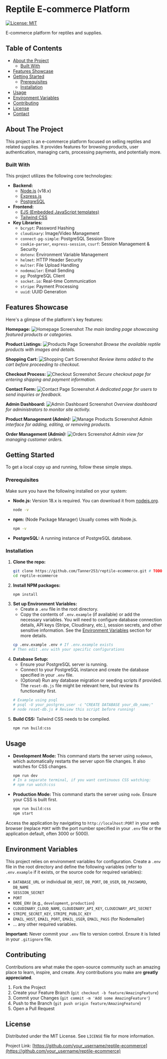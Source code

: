 # Reptile E-commerce Platform

[![License: MIT](https://img.shields.io/badge/License-MIT-yellow.svg)](https://opensource.org/licenses/MIT) <!-- TODO: Update if license is different -->

E-commerce platform for reptiles and supplies.

## Table of Contents

*   [About the Project](#about-the-project)
    *   [Built With](#built-with)
*   [Features Showcase](#features-showcase)
*   [Getting Started](#getting-started)
    *   [Prerequisites](#prerequisites)
    *   [Installation](#installation)
*   [Usage](#usage)
*   [Environment Variables](#environment-variables)
*   [Contributing](#contributing)
*   [License](#license)
*   [Contact](#contact)

## About The Project

This project is an e-commerce platform focused on selling reptiles and related supplies. It provides features for browsing products, user authentication, managing carts, processing payments, and potentially more.

### Built With

This project utilizes the following core technologies:

*   **Backend:**
    *   [Node.js](https://nodejs.org/) (v18.x)
    *   [Express.js](https://expressjs.com/)
    *   [PostgreSQL](https://www.postgresql.org/)
*   **Frontend:**
    *   [EJS (Embedded JavaScript templates)](https://ejs.co/)
    *   [Tailwind CSS](https://tailwindcss.com/)
*   **Key Libraries:**
    *   `bcrypt`: Password Hashing
    *   `cloudinary`: Image/Video Management
    *   `connect-pg-simple`: PostgreSQL Session Store
    *   `cookie-parser`, `express-session`, `csurf`: Session Management & Security
    *   `dotenv`: Environment Variable Management
    *   `helmet`: HTTP Header Security
    *   `multer`: File Upload Handling
    *   `nodemailer`: Email Sending
    *   `pg`: PostgreSQL Client
    *   `socket.io`: Real-time Communication
    *   `stripe`: Payment Processing
    *   `uuid`: UUID Generation

## Features Showcase

Here's a glimpse of the platform's key features:

**Homepage:**
![Homepage Screenshot](./documentation/home.jpg)
*The main landing page showcasing featured products or categories.*

**Product Listings:**
![Products Page Screenshot](./documentation/Products.jpg)
*Browse the available reptile products with images and details.*

**Shopping Cart:**
![Shopping Cart Screenshot](./documentation/cart.jpg)
*Review items added to the cart before proceeding to checkout.*

**Checkout Process:**
![Checkout Screenshot](./documentation/checkout.jpg)
*Secure checkout page for entering shipping and payment information.*

**Contact Form:**
![Contact Page Screenshot](./documentation/contact.jpg)
*A dedicated page for users to send inquiries or feedback.*

**Admin Dashboard:**
![Admin Dashboard Screenshot](./documentation/admin-dashboard.jpg)
*Overview dashboard for administrators to monitor site activity.*

**Product Management (Admin):**
![Manage Products Screenshot](./documentation/Manage%20products.jpg)
*Admin interface for adding, editing, or removing products.*

**Order Management (Admin):**
![Orders Screenshot](./documentation/orders.jpg)
*Admin view for managing customer orders.*

## Getting Started

To get a local copy up and running, follow these simple steps.

### Prerequisites

Make sure you have the following installed on your system:

*   **Node.js:** Version 18.x is required. You can download it from [nodejs.org](https://nodejs.org/).
    ```sh
    node -v
    ```
*   **npm:** (Node Package Manager) Usually comes with Node.js.
    ```sh
    npm -v
    ```
*   **PostgreSQL:** A running instance of PostgreSQL database.

### Installation

1.  **Clone the repo:**
    ```sh
    git clone https://github.com/Tanner253/reptile-ecommerce.git # TODO: Update with actual repo URL
    cd reptile-ecommerce
    ```
2.  **Install NPM packages:**
    ```sh
    npm install
    ```
3.  **Set up Environment Variables:**
    *   Create a `.env` file in the root directory.
    *   Copy the contents of `.env.example` (if available) or add the necessary variables. You will need to configure database connection details, API keys (Stripe, Cloudinary, etc.), session secrets, and other sensitive information. See the [Environment Variables](#environment-variables) section for more details.
    ```sh
    cp .env.example .env # If .env.example exists
    # Then edit .env with your specific configurations
    ```
4.  **Database Setup:**
    *   Ensure your PostgreSQL server is running.
    *   Connect to your PostgreSQL instance and create the database specified in your `.env` file.
    *   (Optional) Run any database migration or seeding scripts if provided. The `reset-db.js` file might be relevant here, but review its functionality first.
    ```sh
    # Example using psql
    # psql -U your_postgres_user -c "CREATE DATABASE your_db_name;"
    # node reset-db.js # Review this script before running!
    ```
5.  **Build CSS:**
    Tailwind CSS needs to be compiled.
    ```sh
    npm run build:css
    ```

## Usage

*   **Development Mode:**
    This command starts the server using `nodemon`, which automatically restarts the server upon file changes. It also watches for CSS changes.
    ```sh
    npm run dev
    # In a separate terminal, if you want continuous CSS watching:
    # npm run watch:css
    ```
*   **Production Mode:**
    This command starts the server using `node`. Ensure your CSS is built first.
    ```sh
    npm run build:css
    npm start
    ```

Access the application by navigating to `http://localhost:PORT` in your web browser (replace `PORT` with the port number specified in your `.env` file or the application default, often 3000 or 5000).

## Environment Variables

This project relies on environment variables for configuration. Create a `.env` file in the root directory and define the following variables (refer to `.env.example` if it exists, or the source code for required variables):

*   `DATABASE_URL` or individual `DB_HOST`, `DB_PORT`, `DB_USER`, `DB_PASSWORD`, `DB_NAME`
*   `SESSION_SECRET`
*   `PORT`
*   `NODE_ENV` (e.g., `development`, `production`)
*   `CLOUDINARY_CLOUD_NAME`, `CLOUDINARY_API_KEY`, `CLOUDINARY_API_SECRET`
*   `STRIPE_SECRET_KEY`, `STRIPE_PUBLIC_KEY`
*   `EMAIL_HOST`, `EMAIL_PORT`, `EMAIL_USER`, `EMAIL_PASS` (for Nodemailer)
*   ... any other required variables.

**Important:** Never commit your `.env` file to version control. Ensure it is listed in your `.gitignore` file.

## Contributing

Contributions are what make the open-source community such an amazing place to learn, inspire, and create. Any contributions you make are **greatly appreciated**.

<!-- TODO: Add contribution guidelines -->
1.  Fork the Project
2.  Create your Feature Branch (`git checkout -b feature/AmazingFeature`)
3.  Commit your Changes (`git commit -m 'Add some AmazingFeature'`)
4.  Push to the Branch (`git push origin feature/AmazingFeature`)
5.  Open a Pull Request

## License

Distributed under the MIT License. See `LICENSE` file for more information.
<!-- TODO: Verify license -->


Project Link: [https://github.com/your_username/reptile-ecommerce](https://github.com/your_username/reptile-ecommerce) <!-- TODO: Update with actual repo URL --> 